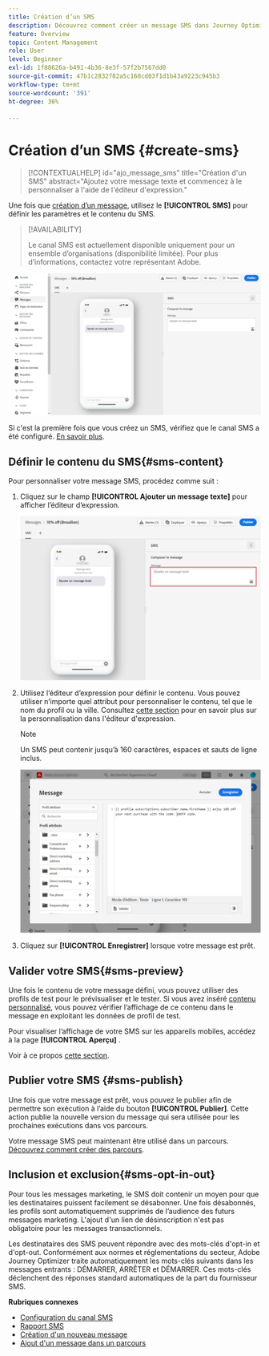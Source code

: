 ```yaml
---
title: Création dʼun SMS
description: Découvrez comment créer un message SMS dans Journey Optimizer
feature: Overview
topic: Content Management
role: User
level: Beginner
exl-id: 1f88626a-b491-4b36-8e3f-57f2b7567dd0
source-git-commit: 47b1c2832f82a5c168cd03f1d1b43a9223c945b3
workflow-type: tm+mt
source-wordcount: '391'
ht-degree: 36%

---
```


# Création dʼun SMS {#create-sms}

>[!CONTEXTUALHELP]
>id="ajo_message_sms"
>title="Création d&#39;un SMS"
>abstract="Ajoutez votre message texte et commencez à le personnaliser à l&#39;aide de l&#39;éditeur d&#39;expression."

Une fois que [création d’un message](get-started-content.md), utilisez le **[!UICONTROL SMS]** pour définir les paramètres et le contenu du SMS.


>[!AVAILABILITY]
>
>Le canal SMS est actuellement disponible uniquement pour un ensemble d’organisations (disponibilité limitée). Pour plus d’informations, contactez votre représentant Adobe.

![](assets/sms_1.png)

Si c&#39;est la première fois que vous créez un SMS, vérifiez que le canal SMS a été configuré. [En savoir plus](../configuration/sms-configuration.md).

## Définir le contenu du SMS{#sms-content}

Pour personnaliser votre message SMS, procédez comme suit :

1. Cliquez sur le champ **[!UICONTROL Ajouter un message texte]** pour afficher lʼéditeur dʼexpression.

   ![](assets/sms_3.png)

1. Utilisez l’éditeur d’expression pour définir le contenu. Vous pouvez utiliser n’importe quel attribut pour personnaliser le contenu, tel que le nom du profil ou la ville. Consultez [cette section](../personalization/personalize.md) pour en savoir plus sur la personnalisation dans l&#39;éditeur d&#39;expression.

   >[!NOTE]
   >
   > Un SMS peut contenir jusqu’à 160 caractères, espaces et sauts de ligne inclus.

   ![](assets/sms_2.png)

1. Cliquez sur **[!UICONTROL Enregistrer]** lorsque votre message est prêt.

## Valider votre SMS{#sms-preview}

Une fois le contenu de votre message défini, vous pouvez utiliser des profils de test pour le prévisualiser et le tester. Si vous avez inséré [contenu personnalisé](../personalization/personalize.md), vous pouvez vérifier l’affichage de ce contenu dans le message en exploitant les données de profil de test.

Pour visualiser l’affichage de votre SMS sur les appareils mobiles, accédez à la page **[!UICONTROL Aperçu]** .

Voir à ce propos [cette section](../design/preview.md).

## Publier votre SMS {#sms-publish}

Une fois que votre message est prêt, vous pouvez le publier afin de permettre son exécution à lʼaide du bouton **[!UICONTROL Publier]**. Cette action publie la nouvelle version du message qui sera utilisée pour les prochaines exécutions dans vos parcours.

Votre message SMS peut maintenant être utilisé dans un parcours. [Découvrez comment créer des parcours](../building-journeys/journey-gs.md).

## Inclusion et exclusion{#sms-opt-in-out}

Pour tous les messages marketing, le SMS doit contenir un moyen pour que les destinataires puissent facilement se désabonner. Une fois désabonnés, les profils sont automatiquement supprimés de l’audience des futurs messages marketing. L&#39;ajout d&#39;un lien de désinscription n&#39;est pas obligatoire pour les messages transactionnels.

Les destinataires des SMS peuvent répondre avec des mots-clés d&#39;opt-in et d&#39;opt-out. Conformément aux normes et réglementations du secteur, Adobe Journey Optimizer traite automatiquement les mots-clés suivants dans les messages entrants : DÉMARRER, ARRÊTER et DÉMARRER. Ces mots-clés déclenchent des réponses standard automatiques de la part du fournisseur SMS.

**Rubriques connexes**

* [Configuration du canal SMS](../configuration/sms-configuration.md)
* [Rapport SMS](../reports/journey-global-report.md#sms-global)
* [Création d&#39;un nouveau message](get-started-content.md)
* [Ajout d&#39;un message dans un parcours](../building-journeys/journeys-message.md)
